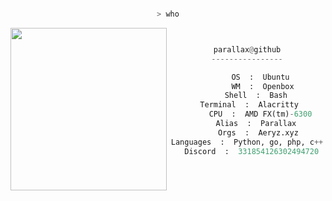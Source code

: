 
<center>

<p align="middle">

```bash

> who

```
<img src="https://cdn.discordapp.com/attachments/852256383001034782/908765361502056508/314827.jpg" align="left" width="250" height="260">

```py


parallax@github
----------------

       OS  :  Ubuntu 
       WM  :  Openbox
    Shell  :  Bash
 Terminal  :  Alacritty
      CPU  :  AMD FX(tm)-6300
    Alias  :  Parallax
     Orgs  :  Aeryz.xyz
Languages  :  Python, go, php, c++
  Discord  :  331854126302494720
  
```
	


<p align="middle">
	


</p>